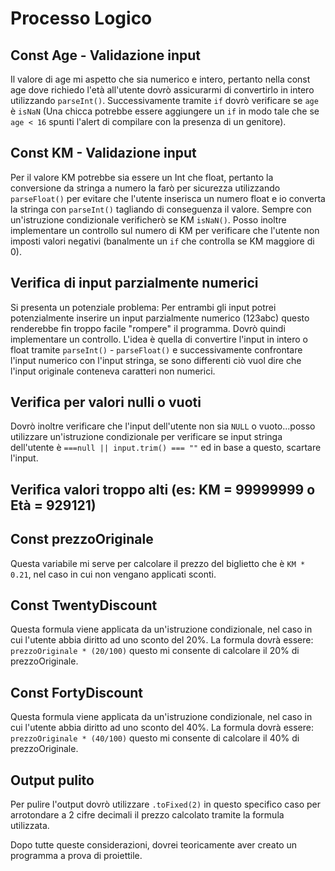 # Processo Logico

## Const Age - Validazione input
Il valore di age mi aspetto che sia numerico e intero, pertanto nella const age dove richiedo l'età all'utente dovrò assicurarmi di convertirlo in intero utilizzando `parseInt()`. Successivamente tramite `if` dovrò verificare se `age` è `isNaN` (Una chicca potrebbe essere aggiungere un `if` in modo tale che se `age < 16` spunti l'alert di compilare con la presenza di un genitore).

## Const KM - Validazione input
Per il valore KM potrebbe sia essere un Int che float, pertanto la conversione da stringa a numero la farò per sicurezza utilizzando `parseFloat()` per evitare che l'utente inserisca un numero float e io converta la stringa con `parseInt()` tagliando di conseguenza il valore. Sempre con un'istruzione condizionale verificherò se KM `isNaN()`.
Posso inoltre implementare un controllo sul numero di KM per verificare che l'utente non imposti valori negativi (banalmente un `if` che controlla se KM maggiore di 0).

## Verifica di input parzialmente numerici
Si presenta un potenziale problema: Per entrambi gli input potrei potenzialmente inserire un input parzialmente numerico (123abc) questo renderebbe fin troppo facile "rompere" il programma.
Dovrò quindi implementare un controllo. L'idea è quella di convertire l'input in intero o float tramite `parseInt()` - `parseFloat()` e successivamente confrontare l'input numerico con l'input stringa, se sono differenti ciò vuol dire che l'input originale conteneva caratteri non numerici.

## Verifica per valori nulli o vuoti
Dovrò inoltre verificare che l'input dell'utente non sia `NULL` o vuoto...posso utilizzare un'istruzione condizionale per verificare se input stringa dell'utente è `===null || input.trim() === ""` ed in base a questo, scartare l'input.

## Verifica valori troppo alti (es: KM = 99999999 o Età = 929121)

## Const prezzoOriginale
Questa variabile mi serve per calcolare il prezzo del biglietto che è `KM * 0.21`, nel caso in cui non vengano applicati sconti.

## Const TwentyDiscount
Questa formula viene applicata da un'istruzione condizionale, nel caso in cui l'utente abbia diritto ad uno sconto del 20%. La formula dovrà essere: `prezzoOriginale * (20/100)` questo mi consente di calcolare il 20% di prezzoOriginale.

## Const FortyDiscount
Questa formula viene applicata da un'istruzione condizionale, nel caso in cui l'utente abbia diritto ad uno sconto del 40%. La formula dovrà essere: `prezzoOriginale * (40/100)` questo mi consente di calcolare il 40% di prezzoOriginale.

## Output pulito
Per pulire l'output dovrò utilizzare `.toFixed(2)` in questo specifico caso per arrotondare a 2 cifre decimali il prezzo calcolato tramite la formula utilizzata.

Dopo tutte queste considerazioni, dovrei teoricamente aver creato un programma a prova di proiettile.
